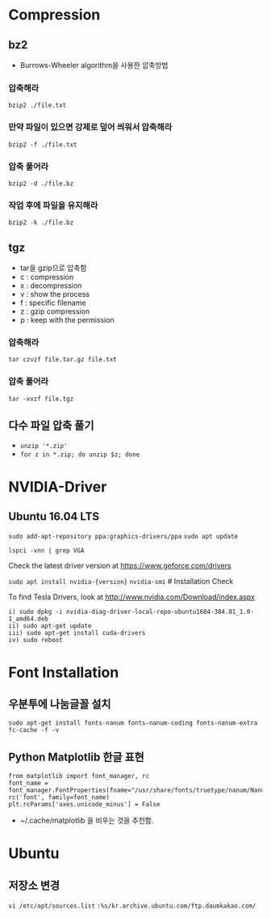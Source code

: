 <!-- TITLE: Basic -->
<!-- SUBTITLE: A quick summary of Basic -->

# Compression
## bz2
- Burrows-Wheeler algorithm을 사용한 압축방법
### 압축해라
`bzip2 ./file.txt`

### 만약 파일이 있으면 강제로 덮어 씌워서 압축해라
`bzip2 -f ./file.txt`

### 압축 풀어라
`bzip2 -d ./file.bz`

### 작업 후에 파일을 유지해라
`bzip2 -k ./file.bz`


## tgz
- tar을 gzip으로 압축함
- c : compression
- x : decompression
- v : show the process
- f : specific filename
- z : gzip compression
- p : keep with the permission

### 압축해라
`tar czvzf file.tar.gz file.txt`

### 압축 풀어라
`tar -xvzf file.tgz`

## 다수 파일 압축 풀기
- `unzip '*.zip'`
- `for z in *.zip; do unzip $z; done`


# NVIDIA-Driver
## Ubuntu 16.04 LTS
`sudo add-apt-repository ppa:graphics-drivers/ppa`
`sudo apt update`

`lspci -vnn | grep VGA`

Check the latest driver version at https://www.geforce.com/drivers

`sudo apt install nvidia-{version}`
`nvidia-smi` # Installation Check

To find Tesla Drivers, look at http://www.nvidia.com/Download/index.aspx

```
i) sudo dpkg -i nvidia-diag-driver-local-repo-ubuntu1604-384.81_1.0-1_amd64.deb
ii) sudo apt-get update
iii) sudo apt-get install cuda-drivers
iv) sudo reboot
```


# Font Installation
## 우분투에 나눔글꼴 설치
`sudo apt-get install fonts-nanum fonts-nanum-coding fonts-nanum-extra`
`fc-cache -f -v`

## Python Matplotlib 한글 표현
```
from matplotlib import font_manager, rc
font_name = font_manager.FontProperties(fname="/usr/share/fonts/truetype/nanum/NanumGothic.ttf").get_name()
rc('font', family=font_name)
plt.rcParams['axes.unicode_minus'] = False
```

- ~/.cache/matplotlib 을 비우는 것을 추천함.

# Ubuntu
## 저장소 변경
`vi /etc/apt/sources.list`
`:%s/kr.archive.ubuntu.com/ftp.daumkakao.com/`